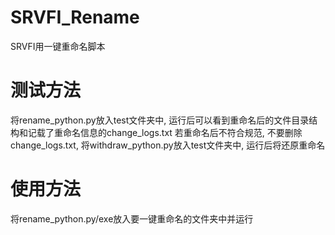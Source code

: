# SRVFI_Rename
SRVFI用一键重命名脚本

# 测试方法
将rename_python.py放入test文件夹中, 运行后可以看到重命名后的文件目录结构和记载了重命名信息的change_logs.txt
若重命名后不符合规范, 不要删除change_logs.txt, 将withdraw_python.py放入test文件夹中, 运行后将还原重命名

# 使用方法
将rename_python.py/exe放入要一键重命名的文件夹中并运行
